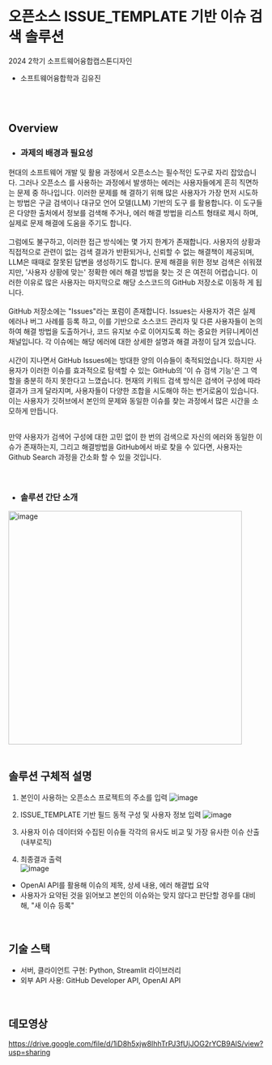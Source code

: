 # 오픈소스 ISSUE_TEMPLATE 기반 이슈 검색 솔루션
2024 2학기 소프트웨어융합캡스톤디자인
* 소프트웨어융합학과 김유진
<br>
<br>

## Overview
* ### 과제의 배경과 필요성<br>
현대의 소프트웨어 개발 및 활용 과정에서 오픈소스는 필수적인 도구로 자리 잡았습니다. 그러나 오픈소스
를 사용하는 과정에서 발생하는 에러는 사용자들에게 흔히 직면하는 문제 중 하나입니다. 이러한 문제를 해
결하기 위해 많은 사용자가 가장 먼저 시도하는 방법은 구글 검색이나 대규모 언어 모델(LLM) 기반의 도구
를 활용합니다. 이 도구들은 다양한 출처에서 정보를 검색해 주거나, 에러 해결 방법을 리스트 형태로 제시
하며, 실제로 문제 해결에 도움을 주기도 합니다.<br><br>
그럼에도 불구하고, 이러한 접근 방식에는 몇 가지 한계가 존재합니다. 사용자의 상황과 직접적으로 관련이 
없는 검색 결과가 반환되거나, 신뢰할 수 없는 해결책이 제공되며, LLM은 때때로 잘못된 답변을 생성하기도 
합니다. 문제 해결을 위한 정보 검색은 쉬워졌지만, '사용자 상황에 맞는' 정확한 에러 해결 방법을 찾는 것
은 여전히 어렵습니다. 이러한 이유로 많은 사용자는 마지막으로 해당 소스코드의 GitHub 저장소로 이동하
게 됩니다.<br><br>
 GitHub 저장소에는 "Issues"라는 포럼이 존재합니다. Issues는 사용자가 겪은 실제 에러나 버그 사례를 등록
하고, 이를 기반으로 소스코드 관리자 및 다른 사용자들이 논의하여 해결 방법을 도출하거나, 코드 유지보
수로 이어지도록 하는 중요한 커뮤니케이션 채널입니다. 각 이슈에는 해당 에러에 대한 상세한 설명과 해결 
과정이 담겨 있습니다.<br><br>
시간이 지나면서 GitHub Issues에는 방대한 양의 이슈들이 축적되었습니다. 하지만 사용자가 이러한 이슈를 효과적으로 탐색할 수 있는 GitHub의 '이
슈 검색 기능'은 그 역할을 충분히 하지 못한다고 느꼈습니다. 현재의 키워드 검색 방식은 검색어 구성에 
따라 결과가 크게 달라지며, 사용자들이 다양한 조합을 시도해야 하는 번거로움이 있습니다. 이는 사용자가 
깃허브에서 본인의 문제와 동일한 이슈를 찾는 과정에서 많은 시간을 소모하게 만듭니다. <br><br>

만약 사용자가 검색어 구성에 대한 고민 없이 한 번의 검색으로 자신의 에러와 동일한 이슈가 존재하는지, 
그리고 해결방법을 GitHub에서 바로 찾을 수 있다면, 사용자는 Github Search 과정을 간소화 할 수 있을 
것입니다.<br><br>
<br>
* ### 솔루션 간단 소개<br>

<img width="461" alt="image" src="https://github.com/user-attachments/assets/d08b9c93-b099-4f76-9f50-4f1525ae9740" />
<br>
<br>

## 솔루션 구체적 설명
1. 본인이 사용하는 오픈소스 프로젝트의 주소를 입력
![image](https://github.com/user-attachments/assets/718be9ec-f6b4-424d-833d-d7fec40754f8)
2. ISSUE_TEMPLATE 기반 필드 동적 구성 및 사용자 정보 입력
![image](https://github.com/user-attachments/assets/bb95b014-2d26-4dff-ad43-2220493521e4)

3. 사용자 이슈 데이터와 수집된 이슈들 각각의 유사도 비교 및 가장 유사한 이슈 산출(내부로직)
4. 최종결과 출력<br>
![image](https://github.com/user-attachments/assets/ad5f9a26-50b2-4313-a545-714c834f15b8)

- OpenAI API를 활용해 이슈의 제목, 상세 내용, 에러 해결법 요약<br>
- 사용자가 요약된 것을 읽어보고 본인의 이슈와는 맞지 않다고 판단할 경우를 대비해, "새 이슈 등록" <br>
<br>

## 기술 스택
- 서버, 클라이언트 구현: Python, Streamlit 라이브러리
- 외부 API 사용: GitHub Developer API, OpenAI API
<br>

## 데모영상 
https://drive.google.com/file/d/1iD8h5xjw8IhhTrPJ3fUjJOG2rYCB9AlS/view?usp=sharing 
